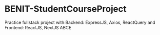 # BENIT-StudentCourseProject
Practice fullstack project with Backend: ExpressJS, Axios, ReactQuery and Frontend: ReactJS, NextJS
ABCE

